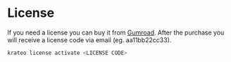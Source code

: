 # License

If you need a license you can buy it from [Gumroad](https://kiratech.gumroad.com/).
After the purchase you will receive a license code via email (eg. aa11bb22cc33).

```sh
krateo license activate <LICENSE CODE>
```
